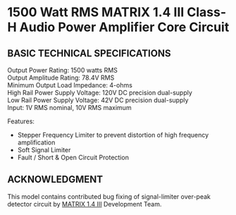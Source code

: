1500 Watt RMS MATRIX 1.4 III Class-H Audio Power Amplifier Core Circuit
=======================================================================

BASIC TECHNICAL SPECIFICATIONS
------------------------------

Output Power Rating: 1500 watts RMS  
Output Amplitude Rating: 78.4V RMS  
Minimum Output Load Impedance: 4-ohms  
High Rail Power Supply Voltage: 120V DC precision dual-supply  
Low Rail Power Supply Voltage: 42V DC precision dual-supply  
Input: 1V RMS nominal, 10V RMS maximum  

Features:
- Stepper Frequency Limiter to prevent distortion of high frequency amplification
- Soft Signal Limiter
- Fault / Short & Open Circuit Protection

ACKNOWLEDGMENT
--------------

This model contains contributed bug fixing of signal-limiter over-peak detector
circuit by [MATRIX 1.4 III](https://github.com/kicader/MATRIX-1.4-III)
Development Team.